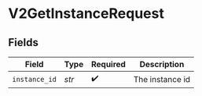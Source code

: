 # V2GetInstanceRequest


## Fields

| Field              | Type               | Required           | Description        |
| ------------------ | ------------------ | ------------------ | ------------------ |
| `instance_id`      | *str*              | :heavy_check_mark: | The instance id    |